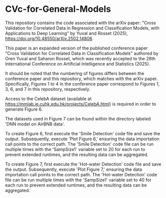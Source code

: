 # CVc-for-General-Models
This repository contains the code associated with the arXiv paper: "Cross Validation for Correlated Data in Regression and Classification Models, with Applications to Deep Learning" by Yuval and Rosset (2025), https://doi.org/10.48550/arXiv.2502.14808.

This paper is an expanded version of the published conference paper "Cross Validation for Correlated Data in Classification Models" authored by Oren Yuval and Saharon Rosset, which was recently accepted to the 28th International Conference on Artificial Intelligence and Statistics (2025).

It should be noted that the numbering of figures differs between the conference paper and this repository, which matches with the arXiv paper. Specifically, Figures 1 to 4 in the conference paper correspond to Figures 1, 3, 6, and 7 in this repository, respectively.



Access to the CelebA dataset (available at https://mmlab.ie.cuhk.edu.hk/projects/CelebA.html) is required in order to generate Figure 6.

The datasets used in Figure 7 can be found within the directory labeled 'DNN model on AirBNB data'.

To create Figure 6, first execute the 'Smile Detection' code file and save the output. Subsequently, execute 'Plot Figure 6,' ensuring the data importation call points to the correct path. The 'Smile Detection' code file can be run multiple times with the 'SampSize1' variable set to 20 for each run to prevent extended runtimes, and the resulting data can be aggregated.


To create Figure 7, first execute the 'Hot-water Detection' code file and save the output. Subsequently, execute 'Plot Figure 7,' ensuring the data importation call points to the correct path. The 'Hot-water Detection' code file can be run multiple times with the 'SampSize1' variable set to 40 for each run to prevent extended runtimes, and the resulting data can be aggregated.


